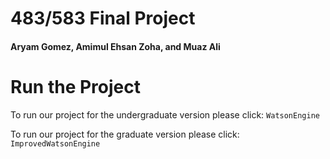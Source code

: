 <h1>483/583 Final Project</h1>
<h4>Aryam Gomez, Amimul Ehsan Zoha, and Muaz Ali</h4>

# Run the Project

To run our project for the undergraduate version please click: ``WatsonEngine``

To run our project for the graduate version please click: ``ImprovedWatsonEngine``